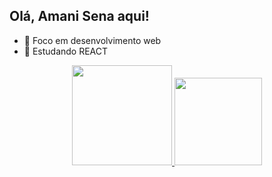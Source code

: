 ## Olá, Amani Sena aqui!

- 🔭 Foco em desenvolvimento web
- 🌱 Estudando REACT

<div align="center" align-items="center">
  <a href="https://github.com/Amani-Sena">
  <img height="160em" src="https://github-readme-stats.vercel.app/api?username=Amani-Sena&show_icons=true&theme=dark&include_all_commits=true&count_private=true"/>
  <img height="140em"" src="https://github-readme-stats.vercel.app/api/top-langs/?username=Amani-Sena&layout=compact&langs_count=7&theme=dark"/>
</div>
